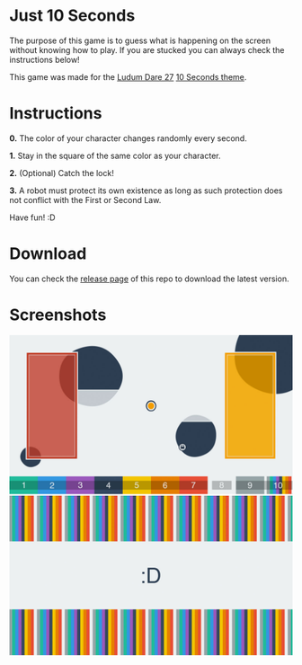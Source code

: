 # Just 10 Seconds

The purpose of this game is to guess what is happening on the screen without knowing how to play. If you are stucked you can always check the instructions below!

This game was made for the [Ludum Dare 27](http://ludumdare.com/compo/ludum-dare-27/?action=preview&uid=24027) [10 Seconds theme](http://ludumdare.com/compo/ld27-theme-voting-round-5-of-5/).


# Instructions

**0.** The color of your character changes randomly every second.

**1.** Stay in the square of the same color as your character.

**2.** (Optional) Catch the lock!

**3.** A robot must protect its own existence as long as such protection does not conflict with the First or Second Law.

Have fun! :D


# Download

You can check the [release page](https://github.com/ellipticaldoor/just_10_seconds/releases) of this repo to download the latest version.


# Screenshots

![screenshot 1](https://raw.githubusercontent.com/ellipticaldoor/just_10_seconds/master/resources/screenshots/screenshot_1.jpg)
![screenshot 2](https://raw.githubusercontent.com/ellipticaldoor/just_10_seconds/master/resources/screenshots/screenshot_2.jpg)
